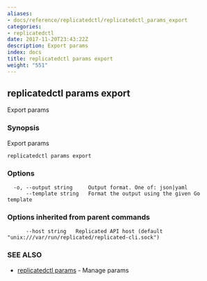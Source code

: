 ```yaml
---
aliases:
- docs/reference/replicatedctl/replicatedctl_params_export
categories:
- replicatedctl
date: 2017-11-20T23:43:22Z
description: Export params
index: docs
title: replicatedctl params export
weight: "551"
---
```


## replicatedctl params export

Export params

### Synopsis


Export params

```
replicatedctl params export
```

### Options

```
  -o, --output string     Output format. One of: json|yaml
      --template string   Format the output using the given Go template
```

### Options inherited from parent commands

```
      --host string   Replicated API host (default "unix:///var/run/replicated/replicated-cli.sock")
```

### SEE ALSO
* [replicatedctl params](/api/replicatedctl/replicatedctl_params/)	 - Manage params

